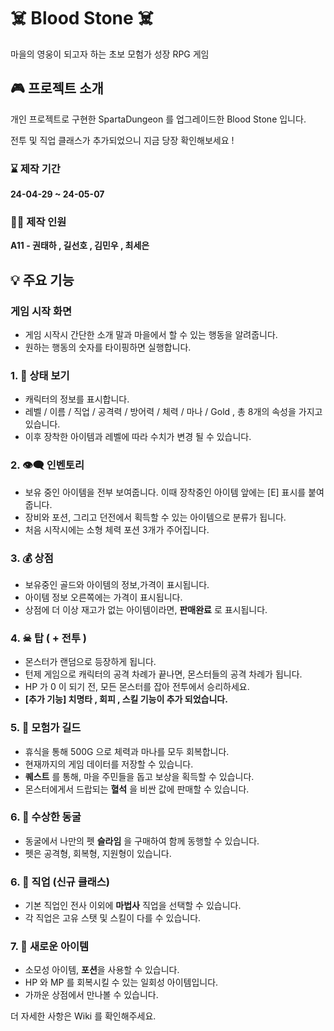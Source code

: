 # ☠️ Blood Stone ☠️
마을의 영웅이 되고자 하는 초보 모험가 성장 RPG 게임

## 🎮 프로젝트 소개
개인 프로젝트로 구현한 SpartaDungeon 를 업그레이드한 Blood Stone 입니다.

전투 및 직업 클래스가 추가되었으니 지금 당장 확인해보세요 !

### ⌛ 제작 기간
**24-04-29 ~ 24-05-07**

### 🙋‍♂️ 제작 인원
**A11 - 권태하 , 길선호 , 김민우 , 최세은**

## 💡 주요 기능

### 게임 시작 화면
- 게임 시작시 간단한 소개 말과 마을에서 할 수 있는 행동을 알려줍니다.
- 원하는 행동의 숫자를 타이핑하면 실행합니다.

### 1. 👀 상태 보기 
- 캐릭터의 정보를 표시합니다.
- 레벨 / 이름 / 직업 / 공격력 / 방어력 / 체력 / 마나 / Gold , 총 8개의 속성을 가지고 있습니다.
- 이후 장착한 아이템과 레벨에 따라 수치가 변경 될 수 있습니다.

### 2. 👁‍🗨 인벤토리
- 보유 중인 아이템을 전부 보여줍니다. 이때 장착중인 아이템 앞에는 [E] 표시를 붙여 줍니다.
- 장비와 포션, 그리고 던전에서 획득할 수 있는 아이템으로 분류가 됩니다.
- 처음 시작시에는 소형 체력 포션 3개가 주어집니다.

### 3. 💰 상점
- 보유중인 골드와 아이템의 정보,가격이 표시됩니다.
- 아이템 정보 오른쪽에는 가격이 표시됩니다.
- 상점에 더 이상 재고가 없는 아이템이라면,  **판매완료** 로 표시됩니다.
  
### 4. ☠ 탑 ( + 전투 )
- 몬스터가 랜덤으로 등장하게 됩니다.
- 턴제 게임으로 캐릭터의 공격 차례가 끝나면, 몬스터들의 공격 차례가 됩니다.
- HP 가 0 이 되기 전, 모든 몬스터를 잡아 전투에서 승리하세요.
- **[추가 기능] 치명타 , 회피 , 스킬 기능이 추가 되었습니다.**

### 5. 🏹 모험가 길드
- 휴식을 통해 500G 으로 체력과 마나를 모두 회복합니다.
- 현재까지의 게임 데이터를 저장할 수 있습니다.
- **퀘스트** 를 통해, 마을 주민들을 돕고 보상을 획득할 수 있습니다.
- 몬스터에게서 드랍되는 **혈석** 을 비싼 값에 판매할 수 있습니다.

### 6. 👻 수상한 동굴
 - 동굴에서 나만의 펫 **슬라임** 을 구매하여 함께 동행할 수 있습니다.
 - 펫은 공격형, 회복형, 지원형이 있습니다. 

### 6. 🌠 직업 (신규 클래스)
 - 기본 직업인 전사 이외에 **마법사** 직업을 선택할 수 있습니다.
 - 각 직업은 고유 스탯 및 스킬이 다를 수 있습니다.

### 7. 💊 새로운 아이템
 - 소모성 아이템, **포션**을 사용할 수 있습니다.
 - HP 와 MP 를 회복시킬 수 있는 일회성 아이템입니다.
 - 가까운 상점에서 만나볼 수 있습니다. 

더 자세한 사항은 Wiki 를 확인해주세요.
